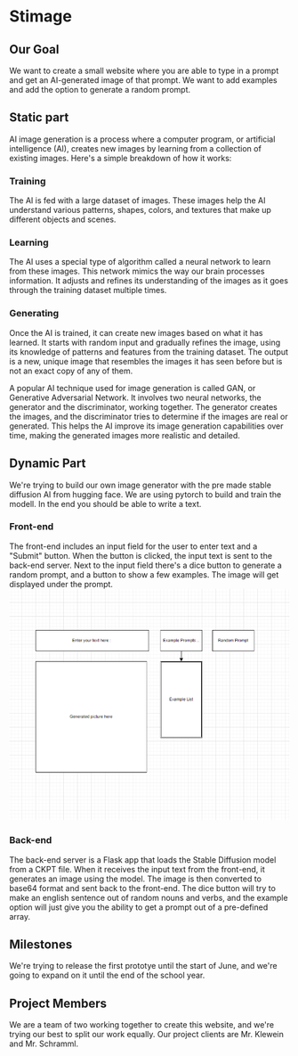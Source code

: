 # Stimage

## Our Goal
We want to create a small website where you are able to type in a prompt and get an AI-generated image of that prompt. We want to add examples and add the option to generate a random prompt. 

## Static part
AI image generation is a process where a computer program, or artificial intelligence (AI), creates new images by learning from a collection of existing images. Here's a simple breakdown of how it works:

### Training
The AI is fed with a large dataset of images. These images help the AI understand various patterns, shapes, colors, and textures that make up different objects and scenes.

### Learning
The AI uses a special type of algorithm called a neural network to learn from these images. This network mimics the way our brain processes information. It adjusts and refines its understanding of the images as it goes through the training dataset multiple times.

### Generating
Once the AI is trained, it can create new images based on what it has learned. It starts with random input and gradually refines the image, using its knowledge of patterns and features from the training dataset. The output is a new, unique image that resembles the images it has seen before but is not an exact copy of any of them.

A popular AI technique used for image generation is called GAN, or Generative Adversarial Network. It involves two neural networks, the generator and the discriminator, working together. The generator creates the images, and the discriminator tries to determine if the images are real or generated. This helps the AI improve its image generation capabilities over time, making the generated images more realistic and detailed.

## Dynamic Part
We're trying to build our own image generator with the pre made stable diffusion AI from hugging face. We are using pytorch to build and train the modell. In the end you should be able to write a text.
### Front-end
The front-end includes an input field for the user to enter text and a "Submit" button. When the button is clicked, the input text is sent to the back-end server. Next to the input field there's a dice button to generate a random prompt, and a button to show a few examples. The image will get displayed under the prompt.
![Website Layout](Website-Layout.png)
### Back-end
The back-end server is a Flask app that loads the Stable Diffusion model from a CKPT file. When it receives the input text from the front-end, it generates an image using the model. The image is then converted to base64 format and sent back to the front-end. The dice button will try to make an english sentence out of random nouns and verbs, and the example option will just give you the ability to get a prompt out of a pre-defined array. 

## Milestones
We're trying to release the first prototye until the start of June, and we're going to expand on it until the end of the school year.

## Project Members
We are a team of two working together to create this website, and we're trying our best to split our work equally. Our project clients are Mr. Klewein and Mr. Schramml. 

